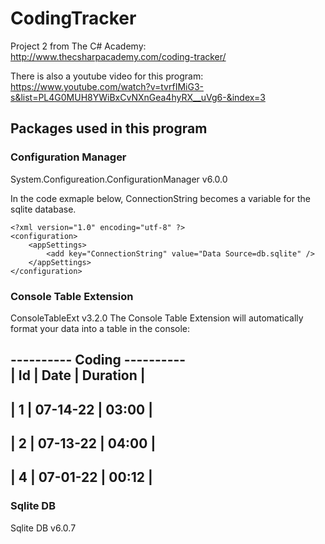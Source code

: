 # CodingTracker
Project 2 from The C# Academy: http://www.thecsharpacademy.com/coding-tracker/  

There is also a youtube video for this program:   
https://www.youtube.com/watch?v=tvrfIMiG3-s&list=PL4G0MUH8YWiBxCvNXnGea4hyRX__uVg6-&index=3  

## Packages used in this program
### Configuration Manager
System.Configureation.ConfigurationManager v6.0.0  

In the code exmaple below, ConnectionString becomes a variable for the sqlite database.  

```
<?xml version="1.0" encoding="utf-8" ?>
<configuration>
	<appSettings>
		<add key="ConnectionString" value="Data Source=db.sqlite" />
	</appSettings>
</configuration>
```

### Console Table Extension  
ConsoleTableExt v3.2.0 
The Console Table Extension will automatically format your data into a table in the console:  

---------- Coding ----------  
| Id | Date     | Duration |  
----------------------------  
| 1  | 07-14-22 | 03:00    |  
----------------------------  
| 2  | 07-13-22 | 04:00    |  
----------------------------  
| 4  | 07-01-22 | 00:12    |  
----------------------------  

### Sqlite DB  
Sqlite DB v6.0.7  
